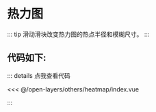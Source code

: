 <script setup>
import Map from './index.vue'
</script>
# 热力图

::: tip
滑动滑块改变热力图的热点半径和模糊尺寸。
:::

<Map />

## 代码如下:

::: details 点我查看代码

<<< @/open-layers/others/heatmap/index.vue

:::
